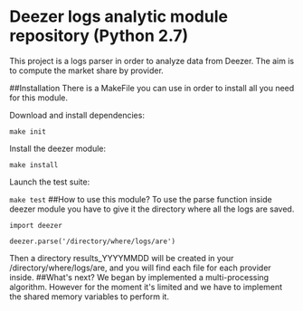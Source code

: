 Deezer logs analytic module repository (Python 2.7)
========================
This project is a logs parser in order to analyze data from Deezer. The aim is to compute the market share by provider.

##Installation
There is a MakeFile you can use in order to install all you need for this module.

Download and install dependencies:

`make init`

Install the deezer module:

`make install`

Launch the test suite:

`make test`
##How to use this module?
To use the parse function inside deezer module you have to give it the directory where all the logs are saved.
```
import deezer

deezer.parse('/directory/where/logs/are')
```

Then a directory results_YYYYMMDD will be created in your /directory/where/logs/are, and you will find each file for each provider inside.
##What's next?
We began by implemented a multi-processing algorithm. However for the moment it's limited and we have to implement the shared memory variables to perform it.

